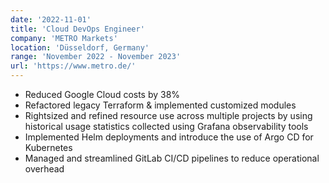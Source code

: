 ```yaml
---
date: '2022-11-01'
title: 'Cloud DevOps Engineer'
company: 'METRO Markets'
location: 'Düsseldorf, Germany'
range: 'November 2022 - November 2023'
url: 'https://www.metro.de/'
---
```


- Reduced Google Cloud costs by 38%
- Refactored legacy Terraform & implemented customized modules
- Rightsized and refined resource use across multiple projects by using historical usage statistics collected using Grafana observability tools
- Implemented Helm deployments and introduce the use of Argo CD for Kubernetes
- Managed and streamlined GitLab CI/CD pipelines to reduce operational overhead
